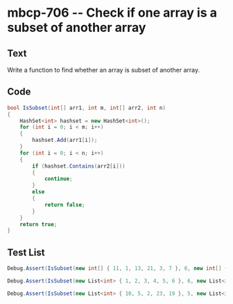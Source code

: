 # mbcp-706 -- Check if one array is a subset of another array

## Text

Write a function to find whether an array is subset of another array.

## Code

```csharp
bool IsSubset(int[] arr1, int m, int[] arr2, int n) 
{ 
    HashSet<int> hashset = new HashSet<int>(); 
    for (int i = 0; i < m; i++) 
    { 
        hashset.Add(arr1[i]); 
    } 
    for (int i = 0; i < n; i++) 
    { 
        if (hashset.Contains(arr2[i])) 
        { 
            continue; 
        } 
        else 
        { 
            return false; 
        } 
    } 
    return true; 
}
```

## Test List

```csharp
Debug.Assert(IsSubset(new int[] { 11, 1, 13, 21, 3, 7 }, 6, new int[] { 11, 3, 7, 1 }, 4) == true);
```

```csharp
Debug.Assert(IsSubset(new List<int> { 1, 2, 3, 4, 5, 6 }, 6, new List<int> { 1, 2, 4 }, 3) == true);
```

```csharp
Debug.Assert(IsSubset(new List<int> { 10, 5, 2, 23, 19 }, 5, new List<int> { 19, 5, 3 }, 3) == false);
```
